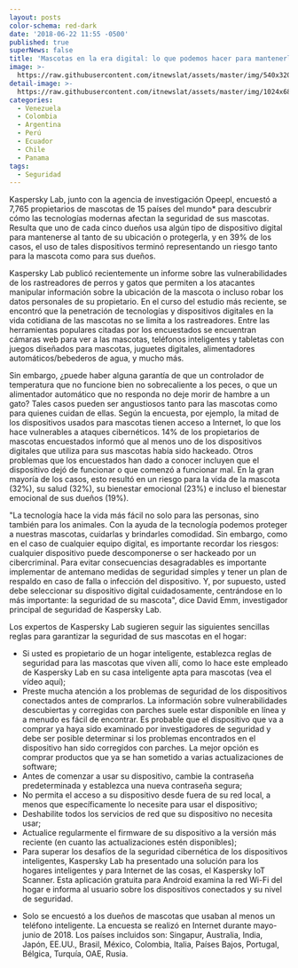 ```yaml
---
layout: posts
color-schema: red-dark
date: '2018-06-22 11:55 -0500'
published: true
superNews: false
title: 'Mascotas en la era digital: lo que podemos hacer para mantenerlas seguras'
image: >-
  https://raw.githubusercontent.com/itnewslat/assets/master/img/540x320/Kaspersky-Mascotas-p.jpg
detail-image: >-
  https://raw.githubusercontent.com/itnewslat/assets/master/img/1024x680/Kaspersky-Mascotas-g.jpg
categories:
  - Venezuela
  - Colombia
  - Argentina
  - Perú
  - Ecuador
  - Chile
  - Panama
tags:
  - Seguridad
---
```

Kaspersky Lab, junto con la agencia de investigación Opeepl, encuestó a 7,765 propietarios de mascotas de 15 países del mundo* para descubrir cómo las tecnologías modernas afectan la seguridad de sus mascotas. Resulta que uno de cada cinco dueños usa algún tipo de dispositivo digital para mantenerse al tanto de su ubicación o protegerla, y en 39% de los casos, el uso de tales dispositivos terminó representando un riesgo tanto para la mascota como para sus dueños.

Kaspersky Lab publicó recientemente un informe sobre las vulnerabilidades de los rastreadores de perros y gatos que permiten a los atacantes manipular información sobre la ubicación de la mascota o incluso robar los datos personales de su propietario. En el curso del estudio más reciente, se encontró que la penetración de tecnologías y dispositivos digitales en la vida cotidiana de las mascotas no se limita a los rastreadores. Entre las herramientas populares citadas por los encuestados se encuentran cámaras web para ver a las mascotas, teléfonos inteligentes y tabletas con juegos diseñados para mascotas, juguetes digitales, alimentadores automáticos/bebederos de agua, y mucho más.

Sin embargo, ¿puede haber alguna garantía de que un controlador de temperatura que no funcione bien no sobrecaliente a los peces, o que un alimentador automático que no responda no deje morir de hambre a un gato? Tales casos pueden ser angustiosos tanto para las mascotas como para quienes cuidan de ellas. Según la encuesta, por ejemplo, la mitad de los dispositivos usados para mascotas tienen acceso a Internet, lo que los hace vulnerables a ataques cibernéticos. 14% de los propietarios de mascotas encuestados informó que al menos uno de los dispositivos digitales que utiliza para sus mascotas había sido hackeado. Otros problemas que los encuestados han dado a conocer incluyen que el dispositivo dejó de funcionar o que comenzó a funcionar mal. En la gran mayoría de los casos, esto resultó en un riesgo para la vida de la mascota (32%), su salud (32%), su bienestar emocional (23%) e incluso el bienestar emocional de sus dueños (19%).

"La tecnología hace la vida más fácil no solo para las personas, sino también para los animales. Con la ayuda de la tecnología podemos proteger a nuestras mascotas, cuidarlas y brindarles comodidad. Sin embargo, como en el caso de cualquier equipo digital, es importante recordar los riesgos: cualquier dispositivo puede descomponerse o ser hackeado por un cibercriminal. Para evitar consecuencias desagradables es importante implementar de antemano medidas de seguridad simples y tener un plan de respaldo en caso de falla o infección del dispositivo. Y, por supuesto, usted debe seleccionar su dispositivo digital cuidadosamente, centrándose en lo más importante: la seguridad de su mascota", dice David Emm, investigador principal de seguridad de Kaspersky Lab.

Los expertos de Kaspersky Lab sugieren seguir las siguientes sencillas reglas para garantizar la seguridad de sus mascotas en el hogar:

- Si usted es propietario de un hogar inteligente, establezca reglas de seguridad para las mascotas que viven allí, como lo hace este empleado de Kaspersky Lab en su casa inteligente apta para mascotas (vea el vídeo aquí);
- Preste mucha atención a los problemas de seguridad de los dispositivos conectados antes de comprarlos. La información sobre vulnerabilidades descubiertas y corregidas con parches suele estar disponible en línea y a menudo es fácil de encontrar. Es probable que el dispositivo que va a comprar ya haya sido examinado por investigadores de seguridad y debe ser posible determinar si los problemas encontrados en el dispositivo han sido corregidos con parches. La mejor opción es comprar productos que ya se han sometido a varias actualizaciones de software;
- Antes de comenzar a usar su dispositivo, cambie la contraseña predeterminada y establezca una nueva contraseña segura;
- No permita el acceso a su dispositivo desde fuera de su red local, a menos que específicamente lo necesite para usar el dispositivo;
- Deshabilite todos los servicios de red que su dispositivo no necesita usar;
- Actualice regularmente el firmware de su dispositivo a la versión más reciente (en cuanto las actualizaciones estén disponibles);
- Para superar los desafíos de la seguridad cibernética de los dispositivos inteligentes, Kaspersky Lab ha presentado una solución para los hogares inteligentes y para Internet de las cosas, el Kaspersky IoT Scanner. Esta aplicación gratuita para Android examina la red Wi-Fi del hogar e informa al usuario sobre los dispositivos conectados y su nivel de seguridad.

* Solo se encuestó a los dueños de mascotas que usaban al menos un teléfono inteligente. La encuesta se realizó en Internet durante mayo-junio de 2018. Los países incluidos son: Singapur, Australia, India, Japón, EE.UU., Brasil, México, Colombia, Italia, Países Bajos, Portugal, Bélgica, Turquía, OAE, Rusia.

